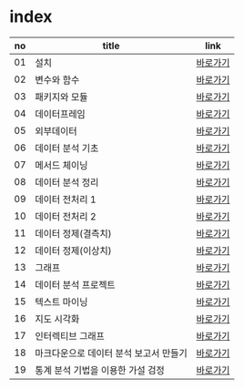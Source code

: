 # index
|no|title|link|
|-|-|-|
|01|설치|[바로가기](./01)|
|02|변수와 함수|[바로가기](./02)|
|03|패키지와 모듈|[바로가기](./03)|
|04|데이터프레임|[바로가기](./04)|
|05|외부데이터|[바로가기](./05)|
|06|데이터 분석 기초|[바로가기](./06)|
|07|메서드 체이닝|[바로가기](./07)|
|08|데이터 분석 정리|[바로가기](./08)|
|09|데이터 전처리 1|[바로가기](./09)|
|10|데이터 전처리 2|[바로가기](./10)|
|11|데이터 정제(결측치)|[바로가기](./11)|
|12|데이터 정제(이상치)|[바로가기](./12)|
|13|그래프|[바로가기](./13)|
|14|데이터 분석 프로젝트|[바로가기](./14)|
|15|텍스트 마이닝|[바로가기](./15)|
|16|지도 시각화|[바로가기](./16)|
|17|인터렉티브 그래프|[바로가기](./17)|
|18|마크다운으로 데이터 분석 보고서 만들기|[바로가기](./18)|
|19|통계 분석 기법을 이용한 가설 검정|[바로가기](./19)|

<br>
